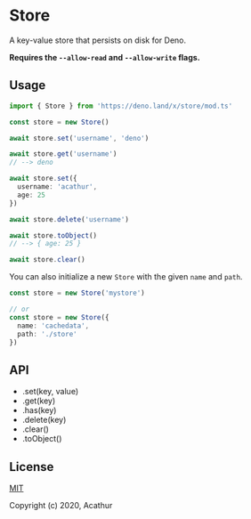 # Store

A key-value store that persists on disk for Deno.

**Requires the `--allow-read` and `--allow-write` flags.**

## Usage

```ts
import { Store } from 'https://deno.land/x/store/mod.ts'

const store = new Store()

await store.set('username', 'deno')

await store.get('username')
// --> deno

await store.set({
  username: 'acathur',
  age: 25
})

await store.delete('username')

await store.toObject()
// --> { age: 25 }

await store.clear()
```

You can also initialize a new `Store` with the given `name` and `path`.

```ts
const store = new Store('mystore')

// or
const store = new Store({
  name: 'cachedata',
  path: './store'
})
```

## API

- .set(key, value)
- .get(key)
- .has(key)
- .delete(key)
- .clear()
- .toObject()

## License

[MIT](https://github.com/Acathur/store/blob/master/LICENSE)

Copyright (c) 2020, Acathur
